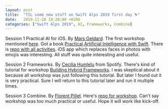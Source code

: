 ```yaml
---
layout: post
title:  "TIL some new stuff on Swift Alps 2019 first day ⛷"
date:   2019-11-28 19:28:00 +0200
categories: ["Swift Alps 2019", AI, Frameworks, Combine]
---
```

Session 1 Practical AI for iOS. By [Mars Geldard](https://twitter.com/TheMartianLife). The first workshop mentioned [here](https://aiwithswift.com/events/swiftalps19). Got a book [Practical Artificial Intelligence with Swift](http://shop.oreilly.com/product/0636920214946.do). There is [repo with all activities](https://github.com/AIwithSwift/SwiftAlps19_PracticalAI/tree/master/Activities). iOS app which replaces faces in photos with emojis was interesting. All stuff was quite interesting and useful.

Session 2 Frameworks. By [Cecilia Humlelu](https://twitter.com/humlelu) from Spotify. There's kind of tutorial for workshop [Building Hybrid Frameworks](/assets/images/Libraries%20-%20SwiftAlps%20Workshop.pdf). I was skeptical about it because all workshop was just following this tutorial. But later I found out it is very practical. Sure I will return to this tutorial later and run it multiple times.

Session 3 Combine. By [Florent Pillet](https://twitter.com/fpillet). Here's [repo for workshop](https://github.com/fpillet/SwiftAlps2019). Can't say workshop was too much practical or useful. Hope it will work like kick-off.
